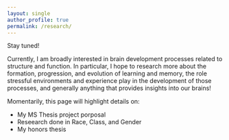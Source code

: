 ```yaml
---
layout: single
author_profile: true
permalink: /research/
---
```


Stay tuned! 

Currently, I am broadly interested in brain development processes related to structure and function. In particular, I hope to research more about the formation, progression, and evolution of learning and memory, the role stressful environments and experience play in the development of those processes, and generally anything that provides insights into our brains!

Momentarily, this page will highlight details on:
* My MS Thesis project porposal
* Reseearch done in Race, Class, and Gender
* My honors thesis
